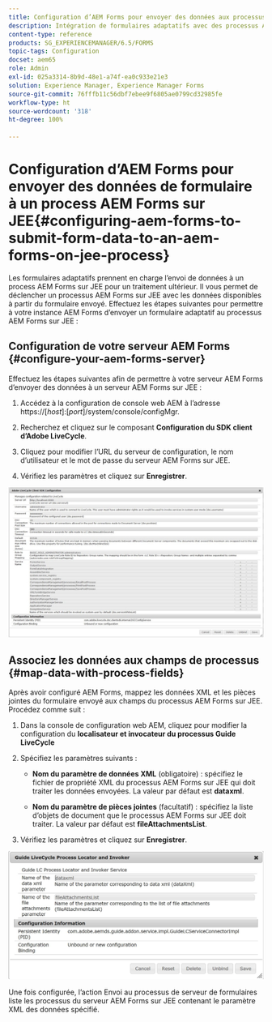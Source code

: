 ```yaml
---
title: Configuration d’AEM Forms pour envoyer des données aux processus AEM Forms sur JEE
description: Intégration de formulaires adaptatifs avec des processus AEM Forms sur JEE pour le traitement des données de formulaire.
content-type: reference
products: SG_EXPERIENCEMANAGER/6.5/FORMS
topic-tags: Configuration
docset: aem65
role: Admin
exl-id: 025a3314-8b9d-48e1-a74f-ea0c933e21e3
solution: Experience Manager, Experience Manager Forms
source-git-commit: 76fffb11c56dbf7ebee9f6805ae0799cd32985fe
workflow-type: ht
source-wordcount: '318'
ht-degree: 100%

---
```


# Configuration d’AEM Forms pour envoyer des données de formulaire à un process AEM Forms sur JEE{#configuring-aem-forms-to-submit-form-data-to-an-aem-forms-on-jee-process}

Les formulaires adaptatifs prennent en charge l’envoi de données à un process AEM Forms sur JEE pour un traitement ultérieur. Il vous permet de déclencher un processus AEM Forms sur JEE avec les données disponibles à partir du formulaire envoyé. Effectuez les étapes suivantes pour permettre à votre instance AEM Forms d’envoyer un formulaire adaptatif au processus AEM Forms sur JEE :

## Configuration de votre serveur AEM Forms {#configure-your-aem-forms-server}

Effectuez les étapes suivantes afin de permettre à votre serveur AEM Forms d’envoyer des données à un serveur AEM Forms sur JEE :

1. Accédez à la configuration de console web AEM à l’adresse https://[*host*]:[*port*]/system/console/configMgr.

1. Recherchez et cliquez sur le composant **Configuration du SDK client d’Adobe LiveCycle**.
1. Cliquez pour modifier l’URL du serveur de configuration, le nom d’utilisateur et le mot de passe du serveur AEM Forms sur JEE.
1. Vérifiez les paramètres et cliquez sur **Enregistrer**.

![Configuration de SDK client Adobe LiveCycle](assets/clientsdkconfiguration.jpg)

## Associez les données aux champs de processus {#map-data-with-process-fields}

Après avoir configuré AEM Forms, mappez les données XML et les pièces jointes du formulaire envoyé aux champs du processus AEM Forms sur JEE. Procédez comme suit :

1. Dans la console de configuration web AEM, cliquez pour modifier la configuration du **localisateur et invocateur du processus Guide LiveCycle**
1. Spécifiez les paramètres suivants :

   * **Nom du paramètre de données XML** (obligatoire) : spécifiez le fichier de propriété XML du processus AEM Forms sur JEE qui doit traiter les données envoyées. La valeur par défaut est **dataxml**.

   * **Nom du paramètre de pièces jointes** (facultatif) : spécifiez la liste d’objets de document que le processus AEM Forms sur JEE doit traiter. La valeur par défaut est **fileAttachmentsList**.

1. Vérifiez les paramètres et cliquez sur **Enregistrer**.

![Localisateur et invocateur du processus Guide LiveCycle](assets/test3.jpg)

Une fois configurée, l’action Envoi au processus de serveur de formulaires liste les processus du serveur AEM Forms sur JEE contenant le paramètre XML des données spécifié.
